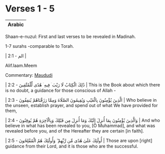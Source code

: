 # Verses 1 - 5

| Arabic |
| :--- |


Shaan-e-nuzul: First and last verses to be revealed in Madinah.

1-7 surahs -comparable to Torah.

\| الم - 2:1 \|

Alif.laam.Meem

Commentary: [Maududi](https://www.englishtafsir.com/Quran/2/index.html#sdfootnote1sym)

\| ذَٰلِكَ الْكِتَابُ لَا رَيْبَ ۛ فِيهِ ۛ هُدًى لِّلْمُتَّقِينَ - 2:2 \| This is the Book about which there is no doubt, a guidance for those conscious of Allah -

\| الَّذِينَ يُؤْمِنُونَ بِالْغَيْبِ وَيُقِيمُونَ الصَّلَاةَ وَمِمَّا رَزَقْنَاهُمْ يُنفِقُونَ - 2:3 \| Who believe in the unseen, establish prayer, and spend out of what We have provided for them,

\| وَالَّذِينَ يُؤْمِنُونَ بِمَا أُنزِلَ إِلَيْكَ وَمَا أُنزِلَ مِن قَبْلِكَ وَبِالْآخِرَةِ هُمْ يُوقِنُونَ - 2:4 \| And who believe in what has been revealed to you, \[O Muhammad\], and what was revealed before you, and of the Hereafter they are certain \[in faith\].

\| أُولَٰئِكَ عَلَىٰ هُدًى مِّن رَّبِّهِمْ ۖ وَأُولَٰئِكَ هُمُ الْمُفْلِحُونَ - 2:5 \| Those are upon \[right\] guidance from their Lord, and it is those who are the successful.

